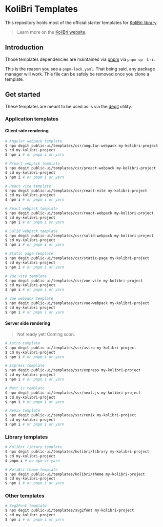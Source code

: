 <!-- <p>
  <img width="100%" src="https://raw.githubusercontent.com/public-ui/templates/master/banner.png" alt="Solid Vite Templates">
</p> -->

# KoliBri Templates

This repository holds most of the official starter templates for [KoliBri library](https://github.com/public-ui/kolibri).

> Learn more on the [KoliBri website](https://public-ui.github.io/en/).

## Introduction

Those templates dependencies are maintained via [pnpm](https://pnpm.io) via `pnpm up -Lri`.

This is the reason you see a `pnpm-lock.yaml`. That being said, any package manager will work. This file can be safely be removed once you clone a template.

## Get started

These templates are meant to be used as is via the [degit](https://github.com/Rich-Harris/degit) utility.

### Application templates

#### Client side rendering

```bash
# Angular webpack template
$ npx degit public-ui/templates/csr/angular-webpack my-kolibri-project
$ cd my-kolibri-project
$ npm i # or pnpm i or yarn
```

```bash
# Preact webpack template
$ npx degit public-ui/templates/csr/preact-webpack my-kolibri-project
$ cd my-kolibri-project
$ npm i # or pnpm i or yarn
```

```bash
# React vite template
$ npx degit public-ui/templates/csr/react-vite my-kolibri-project
$ cd my-kolibri-project
$ npm i # or pnpm i or yarn
```

```bash
# React webpack template
$ npx degit public-ui/templates/csr/react-webpack my-kolibri-project
$ cd my-kolibri-project
$ npm i # or pnpm i or yarn
```

```bash
# Solid webpack template
$ npx degit public-ui/templates/csr/solid-webpack my-kolibri-project
$ cd my-kolibri-project
$ npm i # or pnpm i or yarn
```

```bash
# Static page template
$ npx degit public-ui/templates/csr/static-page my-kolibri-project
$ cd my-kolibri-project
$ npm i # or pnpm i or yarn
```

```bash
# Vue vite template
$ npx degit public-ui/templates/csr/vue-vite my-kolibri-project
$ cd my-kolibri-project
$ npm i # or pnpm i or yarn
```

```bash
# Vue webpack template
$ npx degit public-ui/templates/csr/vue-webpack my-kolibri-project
$ cd my-kolibri-project
$ npm i # or pnpm i or yarn
```

#### Server side rendering

> Not ready yet! Coming soon.

```bash
# Astro template
$ npx degit public-ui/templates/ssr/astro my-kolibri-project
$ cd my-kolibri-project
$ npm i # or pnpm i or yarn
```

```bash
# Express template
$ npx degit public-ui/templates/ssr/express my-kolibri-project
$ cd my-kolibri-project
$ npm i # or pnpm i or yarn
```

```bash
# Next.js template
$ npx degit public-ui/templates/ssr/next.js my-kolibri-project
$ cd my-kolibri-project
$ npm i # or pnpm i or yarn
```

```bash
# Remix template
$ npx degit public-ui/templates/ssr/remix my-kolibri-project
$ cd my-kolibri-project
$ npm i # or pnpm i or yarn
```

### Library templates

```bash
# KoliBri library template
$ npx degit public-ui/templates/kolibri/library my-kolibri-project
$ cd my-kolibri-project
$ pnpm i # no npm or yarn
```

```bash
# KoliBri theme template
$ npx degit public-ui/templates/kolibri/theme my-kolibri-project
$ cd my-kolibri-project
$ npm i # or pnpm i or yarn
```

### Other templates

```bash
# Svg2Font template
$ npx degit public-ui/templates/svg2font my-kolibri-project
$ cd my-kolibri-project
$ npm i # or pnpm i or yarn
```
